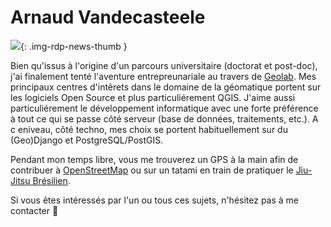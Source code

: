# Arnaud Vandecasteele

![](https://cdn.geotribu.fr/images/internal/contributeurs/avdc.jpg){: .img-rdp-news-thumb }

Bien qu'issus à l'origine d'un parcours universitaire (doctorat et post-doc), j'ai finalement tenté l'aventure entrepreunariale au travers de [Geolab](http://geolab.re/). Mes principaux centres d'intêrets dans le domaine de la géomatique portent sur les logiciels Open Source et plus particuliérement QGIS. J'aime aussi particuliérement le développement informatique avec une forte préférence à tout ce qui se passe côté serveur (base de données, traitements, etc.). A c eniveau, côté techno, mes choix se portent habituellement sur du (Geo)Django et PostgreSQL/PostGIS. 

Pendant mon temps libre, vous me trouverez un GPS à la main afin de contribuer à [OpenStreetMap](http://www.openstreetmap.org/) ou sur un tatami en train de pratiquer le [Jiu-Jitsu Brésilien](http://fr.wikipedia.org/wiki/Jiu-jitsu_br%C3%A9silien).

Si vous êtes intéressés par l'un ou tous ces sujets, n'hésitez pas à me contacter :slightly_smiling_face:
